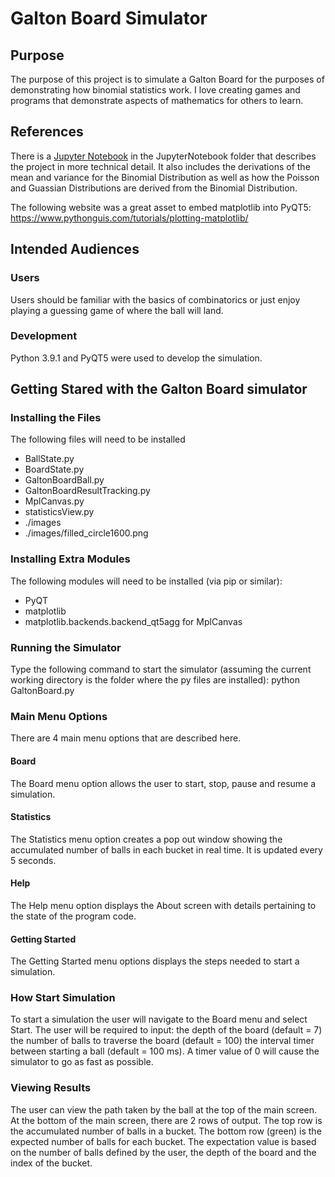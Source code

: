 # Galton Board Simulator
## Purpose
The purpose of this project is to simulate a Galton Board for the purposes of demonstrating
how binomial statistics work.  I love creating games and programs that demonstrate aspects
of mathematics for others to learn.
## References
There is a [Jupyter Notebook](https://github.com/jdumont01/GaltonBoard/blob/main/JupyterNotebook/Galton%20Board.ipynb)
in the JupyterNotebook folder that describes the project in more
technical detail.  It also includes the derivations of the mean and variance for the Binomial
Distribution as well as how the Poisson and Guassian Distributions are derived from the 
Binomial Distribution.

The following website was a great asset to embed matplotlib into PyQT5:
https://www.pythonguis.com/tutorials/plotting-matplotlib/

## Intended Audiences
### Users
Users should be familiar with the basics of combinatorics or just enjoy playing a guessing game of where the ball will land.  
### Development
Python 3.9.1 and PyQT5 were used to develop the simulation.
## Getting Stared with the Galton Board simulator
### Installing the Files
The following files will need to be installed
- BallState.py
- BoardState.py
- GaltonBoardBall.py
- GaltonBoardResultTracking.py
- MplCanvas.py
- statisticsView.py
- ./images
- ./images/filled_circle1600.png
### Installing Extra Modules
The following modules will need to be installed (via pip or similar):
- PyQT
- matplotlib
- matplotlib.backends.backend_qt5agg for MplCanvas
### Running the Simulator
Type the following command to start the simulator (assuming the current working directory is the folder where the py files are installed):
python GaltonBoard.py
### Main Menu Options
There are 4 main menu options that are described here.
#### Board
The Board menu option allows the user to start, stop, pause and resume a simulation.
#### Statistics
The Statistics menu option creates a pop out window showing the accumulated number of balls in each bucket in real time.  It is updated every 5 seconds.
#### Help
The Help menu option displays the About screen with details pertaining to the state of the program code.
#### Getting Started
The Getting Started menu options displays the steps needed to start a simulation.
### How Start Simulation
To start a simulation the user will navigate to the Board menu and select Start.
The user will be required to input: 
the depth of the board (default = 7)
the number of balls to traverse the board (default = 100)
the interval timer between starting a ball (default = 100 ms).  A timer value of 0 will cause the simulator to go as fast as possible.
### Viewing Results
The user can view the path taken by the ball at the top of the main screen.  At the bottom of the main screen, there are 2 rows of output. 
The top row is the accumulated number of balls in a bucket.
The bottom row (green) is the expected number of balls for each bucket.
The expectation value is based on the number of balls defined by the user, the depth of the board and the index of the bucket.
